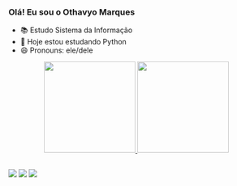 ### Olá! Eu sou o Othavyo Marques 

- 📚 Estudo Sistema da Informação
- 🌱 Hoje estou estudando Python
- 😄 Pronouns: ele/dele

<div align="center">
  <a href="https://github.com/Othavyo">
  <img height="180em" src="https://github-readme-stats.vercel.app/api?
  username=Othavyo&show_icons=true&theme=dark&include_all_commits=true&count_private=true"/>
  <img height="180em" src="https://github-readme-stats.vercel.app/api/top-langs/?username=Othavyo&layout=compact&langs_count=7&theme=dark"/>
</div>

##

<div>
  <a href="https://www.instagram.com/othavyomarques/" target="_blank"><img src="https://img.shields.io/badge/-Instagram-%23E4405F?style=for-the-badge&logo=instagram&logoColor=white" target="_blank"></a>
  <a href = "mailto:othavyo.henryk@gmail.com"><img src="https://img.shields.io/badge/-Gmail-%23333?style=for-the-badge&logo=gmail&logoColor=white" target="_blank"></a>
  <a href="https://www.linkedin.com/in/othavyo-marques/-45875016a" target="_blank"><img src="https://img.shields.io/badge/-LinkedIn-%230077B5?style=for-the-badge&logo=linkedin&logoColor=white" target="_blank"></a> 
</div>

